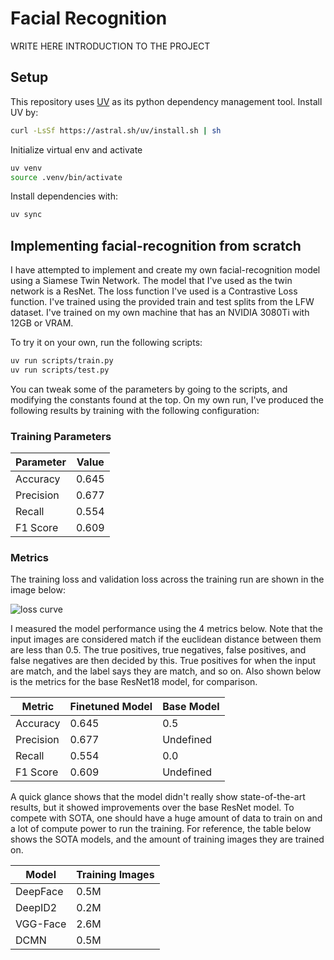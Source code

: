 # Facial Recognition
WRITE HERE INTRODUCTION TO THE PROJECT

## Setup

This repository uses [UV](https://astral.sh/blog/uv) as its python dependency management tool. Install UV by:
```bash
curl -LsSf https://astral.sh/uv/install.sh | sh
```

Initialize virtual env and activate
```bash
uv venv
source .venv/bin/activate
```

Install dependencies with:
```bash
uv sync
```

## Implementing facial-recognition from scratch

I have attempted to implement and create my own facial-recognition model using a Siamese Twin Network. The model that I've used as the twin network is a ResNet. The loss function I've used is a Contrastive Loss function. I've trained using the provided train and test splits from the LFW dataset. I've trained on my own machine that has an NVIDIA 3080Ti with 12GB or VRAM. 

To try it on your own, run the following scripts:
```bash
uv run scripts/train.py
uv run scripts/test.py
```

You can tweak some of the parameters by going to the scripts, and modifying the constants found at the top. On my own run, I've produced the following results by training with the following configuration:

### Training Parameters
|  Parameter | Value |
| -------- | ----- |
| Accuracy |  0.645 |
| Precision | 0.677 |
| Recall | 0.554 |
| F1 Score | 0.609 |

### Metrics
The training loss and validation loss across the training run are shown in the image below:


![loss curve](assets/docs/loss_curve.png)


I measured the model performance using the 4 metrics below. Note that the input images are considered match if the euclidean distance between them are less than 0.5. The true positives, true negatives, false positives, and false negatives are then decided by this. True positives for when the input are match, and the label says they are match, and so on. Also shown below is the metrics for the base ResNet18 model, for comparison.

|  Metric | Finetuned Model | Base Model |
| -------- | ----- | ----- |
| Accuracy |  0.645 | 0.5 |
| Precision | 0.677 | Undefined |
| Recall | 0.554 | 0.0 |
| F1 Score | 0.609 | Undefined |


A quick glance shows that the model didn't really show state-of-the-art results, but it showed improvements over the base ResNet model. To compete with SOTA, one should have a huge amount of data to train on and a lot of compute power to run the training. For reference, the table below shows the SOTA models, and the amount of training images they are trained on.

|  Model | Training Images |
| -------- | ----- |
| DeepFace |  0.5M |
| DeepID2 | 0.2M |
| VGG-Face | 2.6M |
| DCMN | 0.5M |


